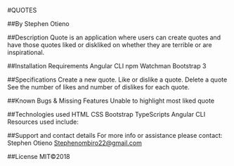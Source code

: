 #QUOTES

##By 
Stephen Otieno


##Description
Quote is an application where users can create quotes and have those quotes liked or diskliked on whether they are terrible or are inspirational.



##Installation Requirements
Angular CLI
npm
Watchman
Bootstrap 3



##Specifications
Create a new quote.
Like or dislike a quote.
Delete a quote
See the number of likes and number of dislikes for each quote.


##Known Bugs & Missing Features
Unable to highlight most liked quote


##Technologies used 
HTML
CSS
Bootstrap
TypeScripts
Angular CLI
Resources used include:


##Support and contact details
    For more info or assistance
     please contact:
       Stephen Otieno   Stephenombiro22@gmail.com

##License
MIT©2018
